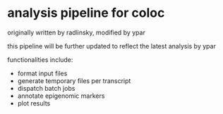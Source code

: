 # analysis pipeline for coloc

originally written by radlinsky, modified by ypar

this pipeline will be further updated to reflect the latest analysis by ypar

functionalities include:
- format input files
- generate temporary files per transcript
- dispatch batch jobs
- annotate epigenomic markers
- plot results


